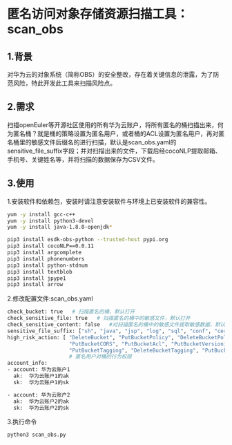 # 匿名访问对象存储资源扫描工具： scan_obs

## 1.背景

​		对华为云的对象系统（简称OBS）的安全整改，存在着关键信息的泄露，为了防范风险，特此开发此工具来扫描风险点。

## 2.需求

​		扫描openEuler等开源社区使用的所有华为云账户，将所有匿名的桶扫描出来，何为匿名桶？就是桶的策略设置为匿名用户，或者桶的ACL设置为匿名用户，再对匿名桶里的敏感文件后缀名的进行扫描，默认是scan_obs.yaml的sensitive_file_suffix字段；并对扫描出来的文件，下载后经cocoNLP提取邮箱、手机号、关键姓名等，并将扫描的数据保存为CSV文件。

## 3.使用

1.安装软件和依赖包，安装时请注意安装软件与环境上已安装软件的兼容性。

~~~bash
yum -y install gcc-c++
yum -y install python3-devel
yum -y install java-1.8.0-openjdk*

pip3 install esdk-obs-python --trusted-host pypi.org
pip3 install cocoNLP==0.0.11
pip3 install argcomplete
pip3 install phonenumbers
pip3 install python-stdnum
pip3 install textblob
pip3 install jpype1
pip3 install arrow
~~~

2.修改配置文件:scan_obs.yaml

~~~bash
check_bucket: true   # 扫描匿名的桶，默认打开
check_sensitive_file: true   # 扫描匿名的桶中的敏感文件，默认打开
check_sensitive_content: false   #对扫描匿名的桶中的敏感文件提取敏感数据，默认关闭。
sensitive_file_suffix: ["sh", "java", "jsp", "log", "sql", "conf", "cer", "php", "php5", "asp", "cgi", "aspx", "war", "bat","c", "cc", "cpp", "cs", "go", "lua", "perl", "pl","py", "rb", "vb", "vbs", "vba", "h", "jar", "properties","config", "class"]
high_risk_action: [ "DeleteBucket", "PutBucketPolicy", "DeleteBucketPolicy", "Put*", "PutBucketLogging", "PutLifecycleConfiguration", "PutBucketWebsite", "DeleteBucketWebsite", "PutBucketVersions",
                    "PutBucketCORS", "PutBucketAcl", "PutBucketVersioning", "PutBucketInventoryConfiguration", "DeleteBucketInventoryConfiguration", "PutBucketStoragePolicy", "PutReplicationConfiguration", "DeleteReplicationConfiguration",
                    "PutBucketTagging", "DeleteBucketTagging", "PutBucketQuota", "PutBucketCustomDomainConfiguration", "DeleteBucketCustomDomainConfiguration", "PutDirectColdAccessConfiguration", "DeleteDirectColdAccessConfiguration","PutEncryptionConfiguration" ] 
                    # 匿名用户对桶的行为权限
account_info:
- account: 华为云账户1
  ak:  华为云账户1的ak
  sk:  华为云账户1的sk

- account: 华为云账户2
  ak:  华为云账户2的ak
  sk:  华为云账户2的sk
~~~

3.执行命令

~~~bash
python3 scan_obs.py
~~~